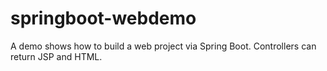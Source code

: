 # springboot-webdemo
A demo shows how to build a web project via Spring Boot.  Controllers can return JSP and HTML.
